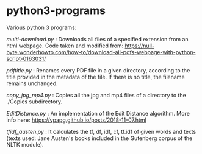 # python3-programs
Various python 3 programs:

*multi-download.py* :
Downloads all files of a specified extension from an html webpage.
Code taken and modified from: https://null-byte.wonderhowto.com/how-to/download-all-pdfs-webpage-with-python-script-0163031/

*pdftitle.py* :
Renames every PDF file in a given directory, according to the title provided in the metadata of the file. If there is no title, the filename remains unchanged.

*copy_jpg_mp4.py* :
Copies all the jpg and mp4 files of a directory to the ./Copies subdirectory.

*EditDistance.py* :
An implementation of the Edit Distance algorithm. More info here: https://vpapg.github.io/posts/2018-11-07.html

*tfidf_austen.py* :
It calculates the tf, df, idf, cf, tf.idf of given words and texts (texts used: Jane Austen's books included in the Gutenberg corpus of the NLTK module).
